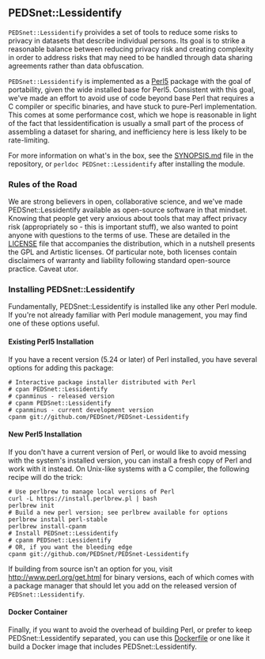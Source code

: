 ## PEDSnet::Lessidentify

`PEDSnet::Lessidentify` proivides a set of tools to reduce some risks to privacy in datasets that describe individual persons.  Its goal is to strike a reasonable balance between reducing privacy risk and creating complexity in order to address risks that may need to be handled through data sharing agreements rather than data obfuscation.

`PEDSnet::Lessidentify` is implemented as a [Perl5](http://www.perl.org) package with the goal of portability, given the wide installed base for Perl5.  Consistent with this goal, we've made an effort to avoid use of code beyond base Perl that requires a C compiler or specific binaries, and have stuck to pure-Perl implementation.  This comes at some performance cost, which we hope is reasonable in light of the fact that lessidentification is usually a small part of the process of assembling a dataset for sharing, and inefficiency here is less likely to be rate-limiting.

For more information on what's in the box, see the [SYNOPSIS.md](SYNOPSIS.md) file in the repository, or `perldoc PEDSnet::Lessidentify` after installing the module.


### Rules of the Road

We are strong believers in open, collaborative science, and we've made PEDSnet::Lessidentify available as open-source software in that mindset.  Knowing that people get very anxious about tools that may affect privacy risk (appropriately so - this is important stuff), we also wanted to point anyone with questions to the terms of use.  These are detailed in the [LICENSE](LICENSE) file that accompanies the distribution, which in a nutshell presents the GPL and Artistic licenses.  Of particular note, both licenses contain disclaimers of warranty and liability following standard open-source practice.  Caveat utor.

### Installing PEDSnet::Lessidentify

Fundamentally, PEDSnet::Lessidentify is installed like any other Perl module.  If you're not already familiar with Perl module management, you may find one of these options useful.

#### Existing Perl5 Installation

If you have a recent version (5.24 or later) of Perl installed, you have several options for adding this package:

```
# Interactive package installer distributed with Perl
# cpan PEDSnet::Lessidentify
# cpanminus - released version
# cpanm PEDSnet::Lessidentify
# cpanminus - current development version
cpanm git://github.com/PEDSnet/PEDSnet-Lessidentify
```

#### New Perl5 Installation

If you don't have a current version of Perl, or would like to avoid messing with the system's installed version, you can install a fresh copy of Perl and work with it instead.  On Unix-like systems with a C compiler, the following recipe will do the trick:

```
# Use perlbrew to manage local versions of Perl
curl -L https://install.perlbrew.pl | bash
perlbrew init
# Build a new perl version; see perlbrew available for options
perlbrew install perl-stable
perlbrew install-cpanm
# Install PEDSnet::Lessidentify
# cpanm PEDSnet::Lessidentify
# OR, if you want the bleeding edge
cpanm git://github.com/PEDSnet/PEDSnet-Lessidentify
```

If building from source isn't an option for you, visit http://www.perl.org/get.html for binary versions, each of which comes with a package manager that should let you add on the released version of `PEDSnet::Lessidentify`.

#### Docker Container

Finally, if you want to avoid the overhead of building Perl, or prefer to keep PEDSnet::Lessidentify separated, you can use this [Dockerfile](etc/Dockerfile) or one like it build a Docker image that includes PEDSnet::Lessidentify.
